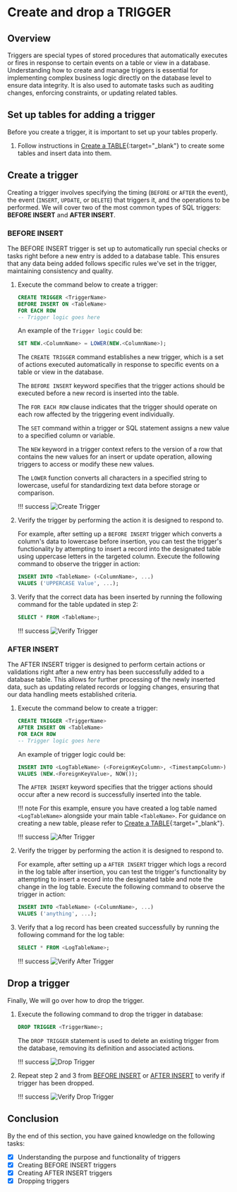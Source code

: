 # Create and drop a TRIGGER

## Overview
Triggers are special types of stored procedures that automatically executes or fires in response to certain events on a table or view in a database. Understanding how to create and manage triggers is essential for implementing complex business logic directly on the database level to ensure data integrity. It is also used to automate tasks such as auditing changes, enforcing constraints, or updating related tables. 


## Set up tables for adding a trigger
Before you create a trigger, it is important to set up your tables properly.

1. Follow instructions in [Create a TABLE](task1.md#create-a-table){:target="_blank"} to create some tables and insert data into them.


## Create a trigger
Creating a trigger involves specifying the timing (`BEFORE` or `AFTER` the event), the event (`INSERT`, `UPDATE`, or `DELETE`) that triggers it, and the operations to be performed. We will cover two of the most common types of SQL triggers: **BEFORE INSERT** and **AFTER INSERT**.

### BEFORE INSERT
The BEFORE INSERT trigger is set up to automatically run special checks or tasks right before a new entry is added to a database table. This ensures that any data being added follows specific rules we've set in the trigger, maintaining consistency and quality.

1. Execute the command below to create a trigger:
    ``` sql
    CREATE TRIGGER <TriggerName>
    BEFORE INSERT ON <TableName>
    FOR EACH ROW
    -- Trigger logic goes here
    ```
    An example of the ```Trigger logic``` could be:
    ``` sql
    SET NEW.<ColumnName> = LOWER(NEW.<ColumnName>);
    ```
    The `CREATE TRIGGER` command establishes a new trigger, which is a set of actions executed automatically in response to specific events on a table or view in the database. 

    The `BEFORE INSERT` keyword specifies that the trigger actions should be executed before a new record is inserted into the table.

    The `FOR EACH ROW` clause indicates that the trigger should operate on each row affected by the triggering event individually.

    The `SET` command within a trigger or SQL statement assigns a new value to a specified column or variable.

    The `NEW` keyword in a trigger context refers to the version of a row that contains the new values for an insert or update operation, allowing triggers to access or modify these new values.

    The `LOWER` function converts all characters in a specified string to lowercase, useful for standardizing text data before storage or comparison.

    !!! success
        ![Create Trigger](images/CreateTrigger.jpg)

2. Verify the trigger by performing the action it is designed to respond to.

    For example, after setting up a `BEFORE INSERT` trigger which converts a column's data to lowercase before insertion, you can test the trigger's functionality by attempting to insert a record into the designated table using uppercase letters in the targeted column. Execute the following command to observe the trigger in action:
    ``` sql
    INSERT INTO <TableName> (<ColumnName>, ...)
    VALUES ('UPPERCASE Value', ...);
    ```

3. Verify that the correct data has been inserted by running the following command for the table updated in step 2:
    ``` sql
    SELECT * FROM <TableName>;
    ```

    !!! success
        ![Verify Trigger](images/VerifyTrigger.jpg)

### AFTER INSERT
The AFTER INSERT trigger is designed to perform certain actions or validations right after a new entry has been successfully added to a database table. This allows for further processing of the newly inserted data, such as updating related records or logging changes, ensuring that our data handling meets established criteria.

1. Execute the command below to create a trigger:
    ``` sql
    CREATE TRIGGER <TriggerName>
    AFTER INSERT ON <TableName>
    FOR EACH ROW
    -- Trigger logic goes here

    ```

    An example of trigger logic could be:
    ``` sql
    INSERT INTO <LogTableName> (<ForeignKeyColumn>, <TimestampColumn>)
    VALUES (NEW.<ForeignKeyValue>, NOW());
    ```
    The `AFTER INSERT` keyword specifies that the trigger actions should occur after a new record is successfully inserted into the table.

    !!! note
        For this example, ensure you have created a log table named `<LogTableName>` alongside your main table `<TableName>`. For guidance on creating a new table, please refer to [Create a TABLE](task1.md#create-a-table){:target="_blank"}.


    !!! success
        ![After Trigger](images/AfterTrigger.jpg)

2. Verify the trigger by performing the action it is designed to respond to.

    For example, after setting up a `AFTER INSERT` trigger which logs a record in the log table after insertion, you can test the trigger's functionality by attempting to insert a record into the designated table and note the change in the log table. Execute the following command to observe the trigger in action:
    ``` sql
    INSERT INTO <TableName> (<ColumnName>, ...)
    VALUES ('anything', ...);
    ```

3. Verify that a log record has been created successfully by running the following command for the log table:
    ``` sql
    SELECT * FROM <LogTableName>;
    ```

    !!! success
        ![Verify After Trigger](images/VerifyAfterTrigger.jpg)

## Drop a trigger
Finally, We will go over how to drop the trigger. 

1. Execute the following command to drop the trigger in database:
    ``` sql
    DROP TRIGGER <TriggerName>;
    ```
    The `DROP TRIGGER` statement is used to delete an existing trigger from the database, removing its definition and associated actions.

    !!! success
        ![Drop Trigger](images/DropTrigger.jpg)


2. Repeat step 2 and 3 from [BEFORE INSERT](#before-insert) or [AFTER INSERT](#after-insert) to verify if trigger has been dropped.

    !!! success
        ![Verify Drop Trigger](images/VerifyDropTrigger.jpg)

## Conclusion
By the end of this section, you have gained knowledge on the following tasks:

- [x] Understanding the purpose and functionality of triggers
- [x] Creating BEFORE INSERT triggers
- [x] Creating AFTER INSERT triggers
- [x] Dropping triggers
